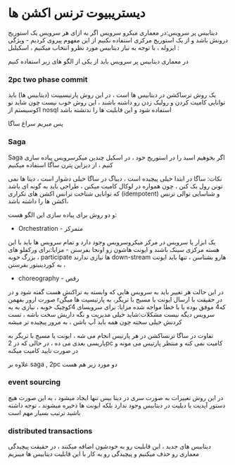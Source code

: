 # دیستریبیوت ترنس اکشن ها

 دیتابیس پر سرویس:در معماری میکرو سرویس اگر به ازای هر سرویس یک استوریج درونش باشد و از یک استوریج مرکزی استفاده نکنیم از این مفهوم پیروی کردیم - ویژگی : ایزوله ، با توجه به نیاز دیتابیس مورد نظرو انتخاب میکنیم ، اسکیلبل

در معماری دیتابیس پر سرویس باید از یکی از الگو های زیر استفاده کنیم 

### **2pc**  two phase commit 

یک روش ترساکشن در دیتابیس ها است ، در این روش پارتیسیپنت (دیتابیس ها) باید توانایی کامیت کردن و رولبک زدن رو داشته باشند ، این روش خوب نیست چون شاید تو اکوسیستم از nosql استفاده شود و این قابلیت ها را ندتشته باشد 

پس میریم سراغ ساگا 
### Saga
Saga اگر بخوهیم اسید را در استوریج خود ، در اسکیل چندین میکرسرویس پیاده سازی کنیم ، از دیزاین پترن ساگا استفاده میکنیم

نکات:
ساگا در ابتدا خیلی پیچیده است ،  دیباگ در ساگا خیلی دشوار است ، دیتا ها نمی تونن رول بک کنن ، چون همواره در لوکال کامیت میکنن ، طراحی باید به گونه ای باشد که توانایی شناخت ترانس اکشن های تکراری (idempotent)  و شناسایی توالی ترنس اکشن ها را داشته باشد،

و دو روش برای پیاده سازی این الگو هست:
+ Orchestration - متمرکز
  
یک ابزار یا سرویس در مرکز میکروسرویس وجود دارد و تمام سرویس ها باید با این هسته مرکزی سینک باشند و ایونت هاشون رو اونجا بفرستن - 
مزایا:برای ورکفلو های بزرگ خوبه ، participate ها نیازی ندارند down-stream هارو بشناسن ، تنها باید ایونت به کوردینیتور بفرستن ، 

+ choreography - رقص
  
در این حالت هر تغییر باید به سرویس هایی که وابسته به تراکنش هست گفته شود و در صورت ارور بفهمن
rدر حقیقت با ارسال ایونت یا مسیج با تریگر، به پارتیسپت ها میگن که4 موفق بوده یا با خطا مواجه شده
مزایا: برای سرویسای 4کوچیک خوبه ، نیازی به یه سرویس دیگه نیست
مشکلات:شاید خیلی مدیریت و نگه داریش سخت باشه ، تست کردنش خیلی سخته چون همه باید آپ باشن ، به مرور پیچیده تر میشه

تفاوت
در ساگا ترنساکشن در هر پارتیس انجام می شه ، ایونت یا مسیج با تریگر به پاریسی بعدی می ده ، در حالی که در 2pc  کامیت نمی کنه و منتظر پارتیس می مونه و در صورت تایید کامیت میکنه

علاوه بر saga , 2pc دو مورد زیر هم هست

### **event sourcing** 

در این روش تغییرات به صورت سری در دیتا بیس تنها ایجاد میشود ، به این صورت هیچ دستور آپدیت یا دیلیت در دیتابیس وجود ندارد بلکه ایونت ها ذخیره میشوند ، توجه داشته باشید ترتیب بسیار مهم است

### **distributed transactions**

دیتابیس های جدید ، این قابلیت رو به خودشون اضافه میکنند ، در حقیقت پیچیدگی معماری رو حذف میکنیم و پیچیدگی رو به کار با این قابلیت دیتابیس ها میبریم

